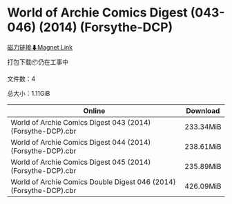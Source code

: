 # World of Archie Comics Digest (043-046) (2014) (Forsythe-DCP)

[磁力链接⬇Magnet Link](magnet:?xt=urn:btih:23b8e56c1e12819f7ec49d8830333f9b3e0f039e&dn=World%20of%20Archie%20Comics%20Digest%20%28043-046%29%20%282014%29%20%28Forsythe-DCP%29)

打包下载📦仍在工事中

文件数：4

总大小：1.11GiB

Online | Download
--- | ---
World of Archie Comics Digest 043 (2014) (Forsythe-DCP).cbr | 233.34MiB
World of Archie Comics Digest 044 (2014) (Forsythe-DCP).cbr | 238.61MiB
World of Archie Comics Digest 045 (2014) (Forsythe-DCP).cbr | 235.89MiB
World of Archie Comics Double Digest 046 (2014) (Forsythe-DCP).cbr | 426.09MiB